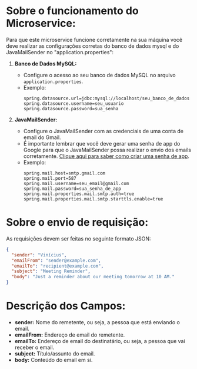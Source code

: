 # Sobre o funcionamento do Microservice:
Para que este microservice funcione corretamente na sua máquina você deve realizar as configurações corretas do banco de dados mysql e do JavaMailSender no "application.properties":

1. **Banco de Dados MySQL:**
   - Configure o acesso ao seu banco de dados MySQL no arquivo `application.properties`.
   - Exemplo:
     ```properties
     spring.datasource.url=jdbc:mysql://localhost/seu_banco_de_dados
     spring.datasource.username=seu_usuario
     spring.datasource.password=sua_senha
     ```

2. **JavaMailSender:**
   - Configure o JavaMailSender com as credenciais de uma conta de email do Gmail.
   - É importante lembrar que você deve gerar uma senha de app do Google para que o JavaMailSender possa realizar o envio dos emails corretamente. [Clique aqui para saber como criar uma senha de app](https://support.google.com/accounts/answer/185833?hl=pt-BR).
   - Exemplo:
     ```properties
     spring.mail.host=smtp.gmail.com
     spring.mail.port=587
     spring.mail.username=seu_email@gmail.com
     spring.mail.password=sua_senha_de_app
     spring.mail.properties.mail.smtp.auth=true
     spring.mail.properties.mail.smtp.starttls.enable=true

# Sobre o envio de requisição:
As requisições devem ser feitas no seguinte formato JSON:
```json
{
  "sender": "Vinícius",
  "emailFrom": "sender@example.com",
  "emailTo": "recipient@example.com",
  "subject": "Meeting Reminder",
  "body": "Just a reminder about our meeting tomorrow at 10 AM."
}
```

# Descrição dos Campos:

- **sender:** Nome do remetente, ou seja, a pessoa que está enviando o email.
- **emailFrom:** Endereço de email do remetente.
- **emailTo:** Endereço de email do destinatário, ou seja, a pessoa que vai receber o email.
- **subject:** Título/assunto do email.
- **body:** Conteúdo do email em si.
